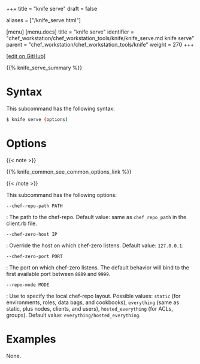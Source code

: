 +++
title = "knife serve"
draft = false

aliases = ["/knife_serve.html"]

[menu]
  [menu.docs]
    title = "knife serve"
    identifier = "chef_workstation/chef_workstation_tools/knife/knife_serve.md knife serve"
    parent = "chef_workstation/chef_workstation_tools/knife"
    weight = 270
+++    

[\[edit on GitHub\]](https://github.com/chef/chef-web-docs/blob/master/content/knife_serve.md)

{{% knife_serve_summary %}}

Syntax
======

This subcommand has the following syntax:

``` bash
$ knife serve (options)
```

Options
=======

{{< note >}}

{{% knife_common_see_common_options_link %}}

{{< /note >}}

This subcommand has the following options:

`--chef-repo-path PATH`

:   The path to the chef-repo. Default value: same as `chef_repo_path`
    in the client.rb file.

`--chef-zero-host IP`

:   Override the host on which chef-zero listens. Default value:
    `127.0.0.1`.

`--chef-zero-port PORT`

:   The port on which chef-zero listens. The default behavior will bind
    to the first available port between `8889` and `9999`.

`--repo-mode MODE`

:   Use to specify the local chef-repo layout. Possible values: `static`
    (for environments, roles, data bags, and cookbooks), `everything`
    (same as static, plus nodes, clients, and users),
    `hosted_everything` (for ACLs, groups). Default value:
    `everything/hosted_everything`.

Examples
========

None.
